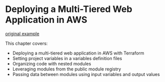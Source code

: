 # Deploying a Multi-Tiered Web Application in AWS  

[original example](https://livebook.manning.com/book/terraform-in-action/chapter-4/v-11/1) 

This chapter covers:
- Deploying a multi-tiered web application in AWS with Terraform
- Setting project variables in a variables definition files
- Organizing code with nested modules
- Leveraging modules from the public module registry
- Passing data between modules using input variables and output values
